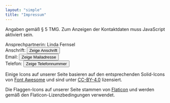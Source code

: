 ```yaml
---
layout: "simple"
title: "Impressum"
---
```


Angaben gemäß § 5 TMG. Zum Anzeigen der Kontaktdaten muss JavaScript aktiviert sein.

Ansprechpartnerin: Linda Fernsel  
Anschrift: <span id="address"><button onclick="show('address', '-ZQUI201ZI00MHAvDHtuwvBH9MZTQV')">Zeige
Anschrift</button></span>  
Email: <span id="email"><button onclick="show('email', '0KPWMVM4MQLMCJMZTQVFKWLMZLWRWCKWU')">Zeige
Mailadresse</button></span>  
Telefon: <span id="phone"><button onclick="show('phone', 'sswBtxxtsvytxyx')">Zeige Telefonnummer</button></span>

Einige Icons auf unserer Seite basieren auf den entsprechenden Solid-Icons von [Font Awesome](https://fontawesome.com)
und sind unter [CC-BY-4.0](https://creativecommons.org/licenses/by/4.0/) lizensiert.

Die Flaggen-Icons auf unserer Seite stammen von [Flaticon](https://www.flaticon.com/) und werden gemäß den Flaticon-Lizenzbedingungen verwendet.
